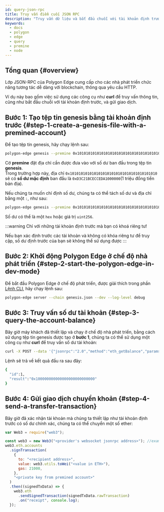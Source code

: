 ```yaml
---
id: query-json-rpc
title: Truy vấn điểm cuối JSON RPC
description: "Truy vấn dữ liệu và bắt đầu chuỗi với tài khoản định trước."
keywords:
  - docs
  - polygon
  - edge
  - query
  - premine
  - node
---
```


## Tổng quan {#overview}

Lớp JSON-RPC của Polygon Edge cung cấp cho các nhà phát triển chức năng tương tác dễ dàng với blockchain, thông qua yêu cầu HTTP.

Ví dụ này bao gồm việc sử dụng các công cụ như **curl** để truy vấn thông tin, cũng như bắt đầu chuỗi với tài khoản định trước, và gửi giao dịch.

## Bước 1: Tạo tệp tin genesis bằng tài khoản định trước {#step-1-create-a-genesis-file-with-a-premined-account}

Để tạo tệp tin genesis, hãy chạy lệnh sau:
````bash
polygon-edge genesis --premine 0x1010101010101010101010101010101010101010
````

Cờ **premine** đặt địa chỉ cần được đưa vào với số dư ban đầu trong tệp tin **genesis**.<br /> Trong trường hợp này, địa chỉ `0x1010101010101010101010101010101010101010` sẽ có **số dư mặc định** ban đầu là
`0xD3C21BCECCEDA1000000`(1 triệu đồng tiền bản địa).

Nếu chúng ta muốn chỉ định số dư, chúng ta có thể tách số dư và địa chỉ bằng một `:`, như sau:
````bash
polygon-edge genesis --premine 0x1010101010101010101010101010101010101010:0x123123
````

Số dư có thể là một `hex` hoặc giá trị `uint256`.

:::warning Chỉ với những tài khoản định trước mà bạn có khoá riêng tư!

Nếu bạn xác định trước các tài khoản và không có khóa riêng tư để truy cập, số dư định trước của bạn sẽ không thể sử dụng được
:::

## Bước 2: Khởi động Polygon Edge ở chế độ nhà phát triển {#step-2-start-the-polygon-edge-in-dev-mode}

Để bắt đầu Polygon Edge ở chế độ phát triển, được giải thích trong phần [Lệnh CLI](/docs/edge/get-started/cli-commands), hãy chạy lệnh sau:
````bash
polygon-edge server --chain genesis.json --dev --log-level debug
````

## Bước 3: Truy vấn số dư tài khoản {#step-3-query-the-account-balance}

Bây giờ máy khách đã thiết lập và chạy ở chế độ nhà phát triển, bằng cách sử dụng tệp tin genesis được tạo ở **bước 1**, chúng ta có thể sử dụng một công cụ như **curl** để truy vấn số dư tài khoản:
````bash
curl -X POST --data '{"jsonrpc":"2.0","method":"eth_getBalance","params":["0x1010101010101010101010101010101010101010", "latest"],"id":1}' localhost:8545
````

Lệnh sẽ trả về kết quả đầu ra sau đây:
````bash
{
  "id":1,
  "result":"0x100000000000000000000000000"
}
````

## Bước 4: Gửi giao dịch chuyển khoản {#step-4-send-a-transfer-transaction}

Bây giờ đã xác nhận tài khoản mà chúng ta thiết lập như tài khoản định trước có số dư chính xác, chúng ta có thể chuyển một số ether:

````js
var Web3 = require("web3");

const web3 = new Web3("<provider's websocket jsonrpc address>"); //example: ws://localhost:10002/ws
web3.eth.accounts
  .signTransaction(
    {
      to: "<recipient address>",
      value: web3.utils.toWei("<value in ETH>"),
      gas: 21000,
    },
    "<private key from premined account>"
  )
  .then((signedTxData) => {
    web3.eth
      .sendSignedTransaction(signedTxData.rawTransaction)
      .on("receipt", console.log);
  });

````
